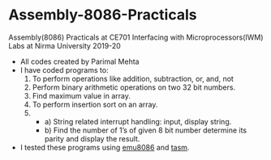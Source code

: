 # Assembly-8086-Practicals
Assembly(8086) Practicals at CE701 Interfacing with Microprocessors(IWM) Labs at Nirma University 2019-20
* All codes created by Parimal Mehta
* I have coded programs to:
  1. To perform operations like addition, subtraction, or, and, not
  2. Perform binary arithmetic operations on two 32 bit numbers.
  3. Find maximum value in array.
  4. To perform insertion sort on an array.
  5. 
      * a)  String related interrupt handling: input, display string.
      * b)  Find the number of 1’s of given 8 bit number determine its parity and display the result.
 * I tested these programs using [emu8086](https://download.cnet.com/Emu8086-Microprocessor-Emulator/3000-2069_4-10392690.html) and [tasm](https://mccshreyas.wordpress.com/2017/03/27/how-to-install-and-configure-tasm-on-windows-7810/). 
  
